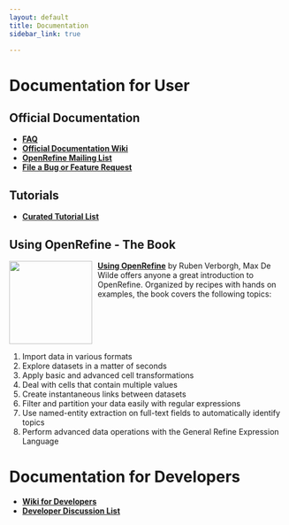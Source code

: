 ```yaml
---
layout: default
title: Documentation
sidebar_link: true

---
```


<div id="content">
  <h1 id="documentation-for-user">Documentation for User</h1>

<h2 id="official-documentation">Official Documentation</h2>
<ul>
  <li><strong><a href="https://github.com/OpenRefine/OpenRefine/wiki/FAQ">FAQ</a></strong></li>
  <li><strong><a href="https://github.com/OpenRefine/OpenRefine/wiki/">Official Documentation Wiki</a></strong></li>
  <li><strong><a href="http://groups.google.com/group/openrefine/">OpenRefine Mailing List</a></strong></li>
  <li><strong><a href="https://github.com/OpenRefine/OpenRefine/issues?milestone=&amp;page=1&amp;state=open">File a Bug or Feature Request</a></strong></li>
</ul>

<h2 id="tutorials">Tutorials</h2>
<ul>
  <li><strong><a href="https://github.com/OpenRefine/OpenRefine/wiki/External-Resources">Curated Tutorial List</a></strong></li>
</ul>

<h2 id="using-openrefine---the-book">Using OpenRefine - The Book</h2>
<div style="float: left ; margin-right: 10px"><img src="https://raw.github.com/OpenRefine/openrefine.github.com/master/images/using-openrefine.jpg" width="150" /></div>

<p><strong><a href="http://www.packtpub.com/openrefine-guide-for-data-analysis-and-linking-dataset-to-the-web/book">Using OpenRefine</a></strong> by Ruben Verborgh, Max De Wilde offers anyone a great introduction to OpenRefine. Organized by recipes with hands on examples, the book covers the following topics:</p>
<br>
<br>
<br>
<br>
<ol>
  <li>Import data in various formats</li>
  <li>Explore datasets in a matter of seconds</li>
  <li>Apply basic and advanced cell transformations</li>
  <li>Deal with cells that contain multiple values</li>
  <li>Create instantaneous links between datasets</li>
  <li>Filter and partition your data easily with regular expressions</li>
  <li>Use named-entity extraction on full-text fields to automatically identify topics</li>
  <li>Perform advanced data operations with the General Refine Expression Language</li>
</ol>

<h1 id="documentation-for-developers">Documentation for Developers</h1>
<ul>
  <li><strong><a href="https://github.com/OpenRefine/OpenRefine/wiki/Documentation-For-Developers">Wiki for Developers</a></strong></li>
  <li><strong><a href="https://groups.google.com/forum/?fromgroups#!forum/openrefine-dev">Developer Discussion List</a></strong></li>
</ul>

  
  
</div>
